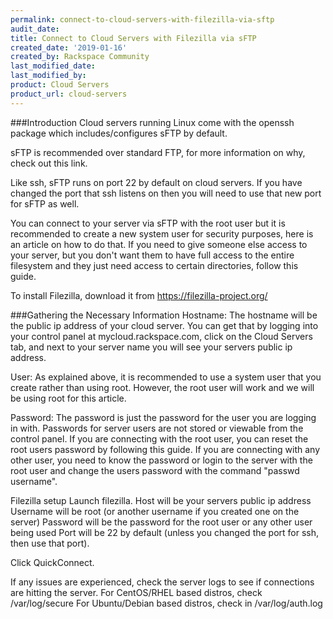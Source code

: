 ```yaml
---
permalink: connect-to-cloud-servers-with-filezilla-via-sftp
audit_date:
title: Connect to Cloud Servers with Filezilla via sFTP
created_date: '2019-01-16'
created_by: Rackspace Community
last_modified_date: 
last_modified_by: 
product: Cloud Servers
product_url: cloud-servers
---
```


###Introduction
Cloud servers running Linux come with the openssh package which includes/configures sFTP by default.

sFTP is recommended over standard FTP, for more information on why, check out this link.

Like ssh, sFTP runs on port 22 by default on cloud servers. If you have changed the port that ssh listens on then you will need to use that new port for sFTP as well.

You can connect to your server via sFTP with the root user but it is recommended to create a new system user for security purposes, here is an article on how to do that. If you need to give someone else access to your server, but you don't want them to have full access to the entire filesystem and they just need access to certain directories, follow this guide.

To install Filezilla, download it from https://filezilla-project.org/

###Gathering the Necessary Information
Hostname: The hostname will be the public ip address of your cloud server. You can get that by logging into your control panel at mycloud.rackspace.com, click on the Cloud Servers tab, and next to your server name you will see your servers public ip address.

User: As explained above, it is recommended to use a system user that you create rather than using root. However, the root user will work and we will be using root for this article.

Password: The password is just the password for the user you are logging in with. Passwords for server users are not stored or viewable from the control panel. If you are connecting with the root user, you can reset the root users password by following this guide. If you are connecting with any other user, you need to know the password or login to the server with the root user and change the users password with the command "passwd username".

Filezilla setup
Launch filezilla. 
  Host will be your servers public ip address
  Username will be root (or another username if you created one on the server)
  Password will be the password for the root user or any other user being used
  Port will be 22 by default (unless you changed the port for ssh, then use that port). 
  
Click QuickConnect.

If any issues are experienced, check the server logs to see if connections are hitting the server. 
  For CentOS/RHEL based distros, check /var/log/secure
  For Ubuntu/Debian based distros, check in /var/log/auth.log
